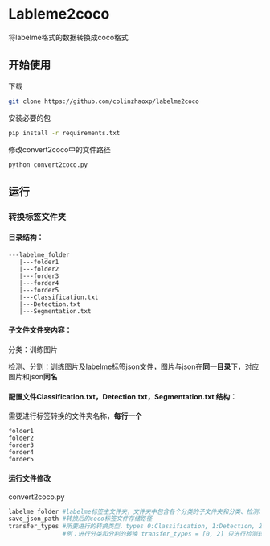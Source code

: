 # Lableme2coco

将labelme格式的数据转换成coco格式

## 开始使用

下载

```bash
git clone https://github.com/colinzhaoxp/labelme2coco
```

安装必要的包

```bash
pip install -r requirements.txt
```

修改convert2coco中的文件路径

```python
python convert2coco.py
```

## 运行

### 转换标签文件夹

#### 目录结构：

```
---labelme_folder
   |---folder1
   |---folder2
   |---forder3
   |---forder4
   |---forder5
   |---Classification.txt
   |---Detection.txt
   |---Segmentation.txt
```



#### 子文件文件夹内容：

分类：训练图片

检测、分割：训练图片及labelme标签json文件，图片与json在**同一目录**下，对应图片和json**同名**



#### 配置文件Classification.txt，Detection.txt，Segmentation.txt 结构：

需要进行标签转换的文件夹名称，**每行一个**

```
folder1
folder2
forder3
forder4
forder5
```



#### 运行文件修改

convert2coco.py

```python
labelme_folder #labelme标签主文件夹，文件夹中包含各个分类的子文件夹和分类、检测、分割的配置文件
save_json_path #转换后的coco标签文件存储路径
transfer_types #所要进行的转换类型，types 0:Classification, 1:Detection, 2:Segmentation 
               #例：进行分类和分割的转换 transfer_types = [0, 2] 只进行检测转换 transfer_types = [1]
```
